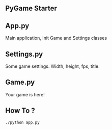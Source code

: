 PyGame Starter
--------------

## App.py

Main application, Init Game and Settings classes

## Settings.py

Some game settings. Width, height, fps, title.

## Game.py

Your game is here!

## How To ?

```bash
./python app.py
```